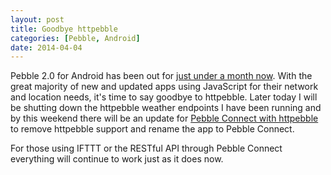 ```yaml
---
layout: post
title: Goodbye httpebble 
categories: [Pebble, Android]
date: 2014-04-04
---
```

Pebble 2.0 for Android has been out for 
[just under a month now](https://blog.getpebble.com/2014/03/07/the-pebble-appstore-now-with-android-support-and-more-partners/). 
With the great majority of new and updated apps using JavaScript for their network and location needs, it's time to say 
goodbye to httpebble. Later today I will be shutting down the httpebble weather endpoints I have been running and by 
this weekend there will be an update for 
[Pebble Connect with httpebble](https://play.google.com/store/apps/details?id=com.lukekorth.httpebble) to remove httpebble 
support and rename the app to Pebble Connect. 

For those using IFTTT or the RESTful API through Pebble Connect everything will continue to work just as it does now.
